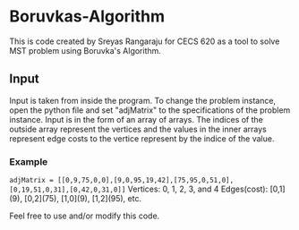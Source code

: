 # Boruvkas-Algorithm
This is code created by Sreyas Rangaraju for CECS 620 as a tool to solve MST problem using Boruvka's Algorithm.

<h2>Input</h2>
Input is taken from inside the program. To change the problem instance, open the python file and set "adjMatrix" to
the specifications of the problem instance. Input is in the form of an array of arrays. The indices of the outside
array represent the vertices and the values in the inner arrays represent edge costs to the vertice represent by the
indice of the value.
<h3>Example</h3>
<code>adjMatrix = [[0,9,75,0,0],[9,0,95,19,42],[75,95,0,51,0],[0,19,51,0,31],[0,42,0,31,0]]</code>
Vertices: 0, 1, 2, 3, and 4
Edges(cost): [0,1](9), [0,2](75), [1,0](9), [1,2](95), etc.

Feel free to use and/or modify this code.
